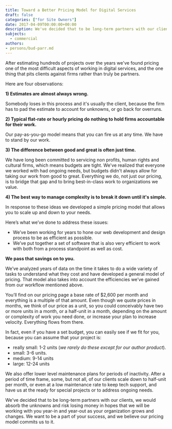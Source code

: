 ```yaml
---
title: Toward a Better Pricing Model for Digital Services
draft: false
categories: ["for Site Owners"]
date: 2017-04-09T00:00:00+00:00
description: We've decided that to be long-term partners with our clients…
subjects:
  - commercial
authors: 
- persons/bud-parr.md
---
```

After estimating hundreds of projects over the years we've found pricing one of the most difficult aspects of working in digital services, and the one thing that pits clients against firms rather than truly be partners.

Here are four observations:

**1) Estimates are almost always wrong.**

Somebody loses in this process and it's usually the client, because the firm has to pad the estimate to account for unknowns, or go back for overruns.

**2) Typical flat-rate or hourly pricing do nothing to hold firms accountable for their work.**

Our pay-as-you-go model means that you can fire us at any time. We have to stand by our work.

**3) The difference between good and great is often just time.**

We have long been committed to servicing non profits, human rights and cultural firms, which means budgets are tight. We've realized that everyone we worked with had ongoing needs, but budgets didn't always allow for taking our work from good to great. Everything we do, not just our pricing, is to bridge that gap and to bring best-in-class work to organizations we value.

**4) The best way to manage complexity is to break it down until it's simple.**

In response to these ideas we developed a simple pricing model that allows you to scale up and down to your needs.


Here’s what we’ve done to address these issues:


- We’ve been working for years to hone our web development and design process to be as efficient as possible.
- We’ve put together a set of software that is also very efficient to work with both from a process standpoint as well as cost.

**We pass that savings on to you.**

We’ve analyzed years of data on the time it takes to do a wide variety of tasks to understand what they cost and have developed a general model of pricing. That model also takes into account the efficiencies we’ve gained from our workflow mentioned above.

You’ll find on our pricing page a base rate of $2,600 per month and everything is a multiple of that amount. Even though we quote prices in months, we think of our price as a unit, so you could conceivably have two or more units in a month, or a half-unit in a month, depending on the amount or complexity of work you need done, or increase your plan to increase velocity. Everything flows from there.

In fact, even if you have a set budget, you can easily see if we fit for you, because you can assume that your project is:


- really small: 1-2 units (*we rarely do these except for our author product*).
- small: 3-6 units.
- medium: 9-14 units
- large: 12-24 units

We also offer lower level maintenance plans for periods of inactivity. After a period of time frame, some, but not all, of our clients scale down to half-unit per month, or even at a low maintenance rate to keep tech support, and have us at the ready for special projects or to address ongoing needs.

We've decided that to be long-term partners with our clients, we would absorb the unknowns and risk losing money in hopes that we will be working with you year-in and year-out as your organization grows and changes. We want to be a part of your success, and we believe our pricing model commits us to it.